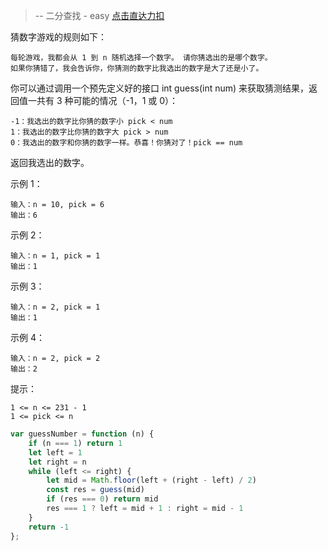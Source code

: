 > -- 二分查找 - easy
> [点击直达力扣](https://leetcode.cn/problems/guess-number-higher-or-lower/description/)

猜数字游戏的规则如下：

    每轮游戏，我都会从 1 到 n 随机选择一个数字。 请你猜选出的是哪个数字。
    如果你猜错了，我会告诉你，你猜测的数字比我选出的数字是大了还是小了。

你可以通过调用一个预先定义好的接口 int guess(int num) 来获取猜测结果，返回值一共有 3 种可能的情况（-1，1 或 0）：

    -1：我选出的数字比你猜的数字小 pick < num
    1：我选出的数字比你猜的数字大 pick > num
    0：我选出的数字和你猜的数字一样。恭喜！你猜对了！pick == num

返回我选出的数字。

 

示例 1：

    输入：n = 10, pick = 6
    输出：6

示例 2：

    输入：n = 1, pick = 1
    输出：1

示例 3：

    输入：n = 2, pick = 1
    输出：1

示例 4：

    输入：n = 2, pick = 2
    输出：2

 

提示：

    1 <= n <= 231 - 1
    1 <= pick <= n

```javascript
var guessNumber = function (n) {
    if (n === 1) return 1
    let left = 1
    let right = n
    while (left <= right) {
        let mid = Math.floor(left + (right - left) / 2)
        const res = guess(mid)
        if (res === 0) return mid
        res === 1 ? left = mid + 1 : right = mid - 1
    }
    return -1
};
```